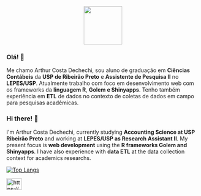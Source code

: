<div id="header" align="center">
  <img src="https://media.giphy.com/media/M9gbBd9nbDrOTu1Mqx/giphy.gif" width="100"/>
</div>

### Olá! 👋
Me chamo Arthur Costa Dechechi, sou aluno de graduação em **Ciências Contábeis** da **USP de Ribeirão Preto** e **Assistente de Pesquisa II** no **LEPES/USP**.
Atualmente trabalho com foco em desenvolvimento web com os frameworks da **linguagem R**, **Golem e Shinyapps**. Tenho também experiência em **ETL** de dados no contexto de coletas de dados em campo para pesquisas acadêmicas.

### Hi there! 👋
I'm Arthur Costa Dechechi, currently studying **Accounting Science at USP Ribeirão Preto** and working at **LEPES/USP as Research Assistant II**. My present focus is **web development** using the **R frameworks Golem and Shinyapps**. I have also experience with **data ETL** at the data collection context for academics researchs.

[![Top Langs](https://github-readme-stats.vercel.app/api/top-langs/?username=arthurcdechechi&theme=tokyonight)](https://github.com/arthurcdechechi/github-readme-stats)

<p align="left">
<a href="https://linkedin.com/in/arthur-costa-dechechi/" target="blank"><img align="center" src="https://raw.githubusercontent.com/rahuldkjain/github-profile-readme-generator/master/src/images/icons/Social/linked-in-alt.svg" alt="https://www.linkedin.com/in/arthur-costa-dechechi/" height="30" width="40" /></a>
</p>
<!--
**arthurcdechechi/arthurcdechechi** is a ✨ _special_ ✨ repository because its `README.md` (this file) appears on your GitHub profile.

Here are some ideas to get you started:

- 🔭 I’m currently working on ...
- 🌱 I’m currently learning ...
- 👯 I’m looking to collaborate on ...
- 🤔 I’m looking for help with ...
- 💬 Ask me about ...
- 📫 How to reach me: ...
- 😄 Pronouns: ...
- ⚡ Fun fact: ...
-->
